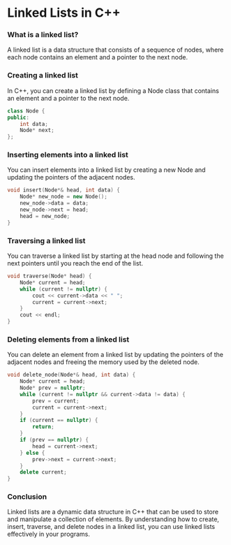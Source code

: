 # Linked Lists in C++
### What is a linked list?
A linked list is a data structure that consists of a sequence of nodes, where each node contains an element and a pointer to the next node.

### Creating a linked list
In C++, you can create a linked list by defining a Node class that contains an element and a pointer to the next node.

```c++
class Node {
public:
    int data;
    Node* next;
};
```

### Inserting elements into a linked list
You can insert elements into a linked list by creating a new Node and updating the pointers of the adjacent nodes.

```c++
void insert(Node*& head, int data) {
    Node* new_node = new Node();
    new_node->data = data;
    new_node->next = head;
    head = new_node;
}
```
### Traversing a linked list
You can traverse a linked list by starting at the head node and following the next pointers until you reach the end of the list.

```c++
void traverse(Node* head) {
    Node* current = head;
    while (current != nullptr) {
        cout << current->data << " ";
        current = current->next;
    }
    cout << endl;
}
```

### Deleting elements from a linked list
You can delete an element from a linked list by updating the pointers of the adjacent nodes and freeing the memory used by the deleted node.

```c++
void delete_node(Node*& head, int data) {
    Node* current = head;
    Node* prev = nullptr;
    while (current != nullptr && current->data != data) {
        prev = current;
        current = current->next;
    }
    if (current == nullptr) {
        return;
    }
    if (prev == nullptr) {
        head = current->next;
    } else {
        prev->next = current->next;
    }
    delete current;
}
```
### Conclusion
Linked lists are a dynamic data structure in C++ that can be used to store and manipulate a collection of elements. By understanding how to create, insert, traverse, and delete nodes in a linked list, you can use linked lists effectively in your programs.
